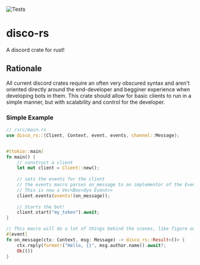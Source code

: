 ![Tests](https://github.com/github/docs/actions/workflows/main.yml/badge.svg)

# disco-rs
A discord crate for rust!

## Rationale 
All current discord crates require an often very obscured syntax and aren't oriented directly around the end-developer and begginer experience when developing bots in them. This crate should allow for basic clients to run in a simple manner, but with scalability and control for the developer.

### Simple Example

```rs
// /src/main.rs
use disco_rs::{Client, Context, event, events, channel::Message};


#[tokio::main]
fn main() {
    // construct a client
    let mut client = Client::new();
    
    // sets the events for the client
    // the events macro parses on_message to an implementor of the Event trait.
    // This is now a Vec<Box<dyn Event>>
    client.events(events!(on_message));
    
    // Starts the bot!
    client.start("my_token").await;
}

// This macro will do a lot of things behind the scenes, like figure out what on_message is.
#[event]
fn on_message(ctx: Context, msg: Message) -> disco_rs::Result<()> {
    ctx.reply(format!("Hello, {}", msg.author.name)).await?;
    Ok(())
}
```
